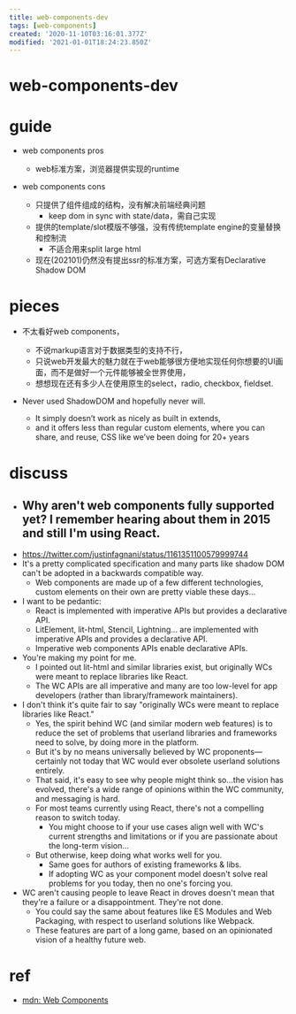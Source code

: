 ```yaml
---
title: web-components-dev
tags: [web-components]
created: '2020-11-10T03:16:01.377Z'
modified: '2021-01-01T18:24:23.850Z'
---
```


# web-components-dev

# guide

- web components pros
  - web标准方案，浏览器提供实现的runtime

- web components cons
  - 只提供了组件组成的结构，没有解决前端经典问题
    - keep dom in sync with state/data，需自己实现
  - 提供的template/slot模版不够强，没有传统template engine的变量替换和控制流
    - 不适合用来split large html
  - 现在(202101)仍然没有提出ssr的标准方案，可选方案有Declarative Shadow DOM

# pieces

- 不太看好web components，
  - 不说markup语言对于数据类型的支持不行，
  - 只说web开发最大的魅力就在于web能够很方便地实现任何你想要的UI画面，而不是做好一个元件能够被全世界使用，
  - 想想现在还有多少人在使用原生的select，radio, checkbox, fieldset.

- Never used ShadowDOM and hopefully never will. 
  - It simply doesn’t work as nicely as built in extends, 
  - and it offers less than regular custom elements, where you can share, and reuse, CSS like we’ve been doing for 20+ years

# discuss

- ## Why aren't web components fully supported yet? I remember hearing about them in 2015 and still I'm using React.
- https://twitter.com/justinfagnani/status/1161351100579999744
- It's a pretty complicated specification and many parts like shadow DOM can't be adopted in a backwards compatible way.
  - Web components are made up of a few different technologies, custom elements on their own are pretty viable these days...
- I want to be pedantic: 
  - React is implemented with imperative APIs but provides a declarative API. 
  - LitElement, lit-html, Stencil, Lightning... are implemented with imperative APIs and provides a declarative API. 
  - Imperative web components APIs enable declarative APIs.
- You're making my point for me. 
  - I pointed out lit-html and similar libraries exist, but originally WCs were meant to replace libraries like React. 
  - The WC APIs are all imperative and many are too low-level for app developers (rather than library/framework maintainers).
- I don't think it's quite fair to say "originally WCs were meant to replace libraries like React."
  - Yes, the spirit behind WC (and similar modern web features) is to reduce the set of problems that userland libraries and frameworks need to solve, by doing more in the platform.
  - But it's by no means universally believed by WC proponents—certainly not today that WC would ever obsolete userland solutions entirely.
  - That said, it's easy to see why people might think so...the vision has evolved, there's a wide range of opinions within the WC community, and messaging is hard.
  - For most teams currently using React, there's not a compelling reason to switch today. 
    - You might choose to if your use cases align well with WC's current strengths and limitations or if you are passionate about the long-term vision...
  - But otherwise, keep doing what works well for you.
    - Same goes for authors of existing frameworks & libs.
    - If adopting WC as your component model doesn't solve real problems for you today, then no one's forcing you.
- WC aren't causing people to leave React in droves doesn't mean that they're a failure or a disappointment. They're not done.
  - You could say the same about features like ES Modules and Web Packaging, with respect to userland solutions like Webpack.
  - These features are part of a long game, based on an opinionated vision of a healthy future web.

# ref

- [mdn: Web Components](https://developer.mozilla.org/en-US/docs/Web/Web_Components)
